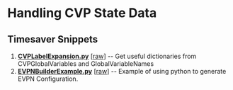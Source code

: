 # Handling CVP State Data

## Timesaver Snippets

1. **[CVPLabelExpansion.py](CVPLabelExpansion.py)** [[raw](CVPLabelExpansion.py?raw=true)] -- Get useful dictionaries from CVPGlobalVariables and GlobalVariableNames
2. **[EVPNBuilderExample.py](EVPNBuilderExample.py)** [[raw](EVPNBuilderExample.py?raw=true)] -- Example of using python to generate EVPN Configuration.

